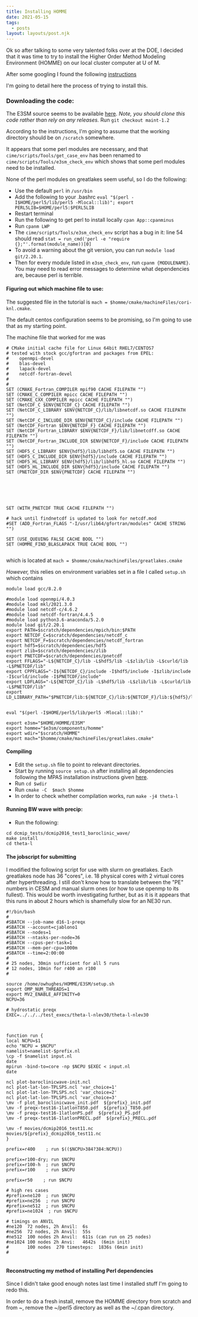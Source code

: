 ```yaml
---
title: Installing HOMME
date: 2021-05-15
tags:
  - posts
layout: layouts/post.njk
---
```


Ok so after talking to some very talented folks over at the DOE,
I decided that it was time to try to install the Higher Order Method Modeling Environment
(HOMME) on our local cluster computer at U of M.

After some googling I found the following [instructions](https://acme-climate.atlassian.net/wiki/spaces/DOC/pages/2735079654/Standalone+HOMME)

I'm going to detail here the process of trying to install this.

### Downloading the code:

The E3SM source seems to be available [here](https://github.com/E3SM-Project/E3SM).
_Note, you should clone this code rather than rely on any releases._
Run `git checkout maint-1.2`

According to the instructions, I'm going to assume that the working directory should be on
`/scratch` somewhere.

It appears that some perl modules are necessary, and that `cime/scripts/Tools/get_case_env` has been renamed to
`cime/scripts/Tools/e3sm_check_env` which shows that some perl modules need to be installed.

None of the perl modules on greatlakes seem useful, so I do the following:

- Use the default `perl` in `/usr/bin`
- Add the following to your .bashrc `eval "$(perl -I$HOME/perl5/lib/perl5 -Mlocal::lib)"; export PERL5LIB=$HOME/perl5:$PERL5LIB`
- Restart terminal
- Run the following to get perl to install locally `cpan App::cpanminus`
- Run `cpanm LWP`
- The `cime/scripts/Tools/e3sm_check_env` script has a bug in it: line 54 should read `stat = run_cmd('perl -e "require {};"'.format(module_name))[0] `
- To avoid a warning about the git version, you can run `module load git/2.20.1`.
- Then for every module listed in `e3sm_check_env`, run `cpanm {MODULENAME}`. You may need to read
  error messages to determine what dependencies are, because perl is terrible.

  

#### Figuring out which machine file to use:

The suggested file in the tutorial is `mach = $homme/cmake/machineFiles/cori-knl.cmake`.

The default centos configuration seems to be promising, so I'm going to use that as my starting point.

The machine file that worked for me was 
```
# CMake initial cache file for Linux 64bit RHEL7/CENTOS7
# tested with stock gcc/gfortran and packages from EPEL:
#    openmpi-devel 
#    blas-devel
#    lapack-devel
#    netcdf-fortran-devel
#
#
SET (CMAKE_Fortran_COMPILER mpif90 CACHE FILEPATH "")
SET (CMAKE_C_COMPILER mpicc CACHE FILEPATH "")
SET (CMAKE_CXX_COMPILER mpicc CACHE FILEPATH "")
SET (NetCDF_C $ENV{NETCDF_C} CACHE FILEPATH "") 
SET (NetCDF_C_LIBRARY $ENV{NETCDF_C}/lib/libnetcdf.so CACHE FILEPATH "")
SET (NetCDF_C_INCLUDE_DIR $ENV{NETCDF_C}/include CACHE FILEPATH "")
SET (NetCDF_Fortran $ENV{NETCDF_F} CACHE FILEPATH "") 
SET (NetCDF_Fortran_LIBRARY $ENV{NETCDF_F}/lib/libnetcdff.so CACHE FILEPATH "")
SET (NetCDF_Fortran_INCLUDE_DIR $ENV{NETCDF_F}/include CACHE FILEPATH "")
SET (HDF5_C_LIBRARY $ENV{hdf5}/lib/libhdf5.so CACHE FILEPATH "")
SET (HDF5_C_INCLUDE_DIR $ENV{hdf5}/include CACHE FILEPATH "")
SET (HDF5_HL_LIBRARY $ENV{hdf5}/lib/libhdf5_hl.so CACHE FILEPATH "")
SET (HDF5_HL_INCLUDE_DIR $ENV{hdf5}/include CACHE FILEPATH "")
SET (PNETCDF_DIR $ENV{PNETCDF} CACHE FILEPATH "")






SET (WITH_PNETCDF TRUE CACHE FILEPATH "")

# hack until findnetcdf is updated to look for netcdf.mod
#SET (ADD_Fortran_FLAGS "-I/usr/lib64/gfortran/modules" CACHE STRING "")

SET (USE_QUEUING FALSE CACHE BOOL "")
SET (HOMME_FIND_BLASLAPACK TRUE CACHE BOOL "")


```

which is located at `mach = $homme/cmake/machineFiles/greatlakes.cmake`

*However,* this relies on environment variables set in a file I called `setup.sh` which contains
```
module load gcc/8.2.0

#module load openmpi/4.0.3
#module load mkl/2021.3.0 
#module load netcdf-c/4.6.2
#module load netcdf-fortran/4.4.5 
#module load python3.6-anaconda/5.2.0 
module load git/2.20.1
export PATH=$scratch/dependencies/mpich/bin:$PATH
export NETCDF_C=$scratch/dependencies/netcdf_c
export NETCDF_F=$scratch/dependencies/netcdf_fortran
export hdf5=$scratch/dependencies/hdf5
export zlib=$scratch/dependencies/zlib
export PNETCDF=$scratch/dependencies/pnetcdf
export FFLAGS="-L${NETCDF_C}/lib -L$hdf5/lib -L$zlib/lib -L$curld/lib -L$PNETCDF/lib"
export CPPFLAGS="-I${NETCDF_C}/include -I$hdf5/include -I$zlib/include -I$curld/include -I$PNETCDF/include"
export LDFLAGS="-L${NETCDF_C}/lib -L$hdf5/lib -L$zlib/lib -L$curld/lib -L$PNETCDF/lib"
export LD_LIBRARY_PATH="$PNETCDF/lib:${NETCDF_C}/lib:${NETCDF_F}/lib:${hdf5}/lib:${zlib}/lib:${LD_LIBRARY_PATH}"


eval "$(perl -I$HOME/perl5/lib/perl5 -Mlocal::lib):"

export e3sm="$HOME/HOMME/E3SM"
export homme="$e3sm/components/homme"
export wdir="$scratch/HOMME"
export mach="$homme/cmake/machineFiles/greatlakes.cmake"
```


#### Compiling

* Edit the `setup.sh` file to point to relevant directories.
* Start by running `source setup.sh` after installing all dependencies following the MPAS installation instructions given [here]().
* Run `cd $wdir`
* Run `cmake -C  $mach $homme`
* In order to check whether compilation works, run `make -j4 theta-l`

#### Running BW wave with precip:
* Run the following:
```
cd dcmip_tests/dcmip2016_test1_baroclinic_wave/
make install
cd theta-l
```

#### The jobscript for submitting
I modified the following script for use with slurm on greatlakes. 
Each greatlakes node has 36 "cores", i.e. 18 physical cores with 2 virtual cores after hyperthreading.
I still don't know how to translate between the "PE" numbers in CESM and manual slurm ones (or how to use openmp to its fullest).
This would be worth investigating further, but as it is it appears that this runs in about 2 hours which is shamefully slow for an NE30 run.

```
#!/bin/bash
#
#SBATCH --job-name d16-1-preqx 
#SBATCH --account=cjablono1
#SBATCH --nodes=1
#SBATCH --ntasks-per-node=36
#SBATCH --cpus-per-task=1
#SBATCH --mem-per-cpu=1000m 
#SBATCH --time=2:00:00
#
# 25 nodes, 30min sufficient for all 5 runs
# 12 nodes, 10min for r400 an r100
# 

source /home/owhughes/HOMME/E3SM/setup.sh
export OMP_NUM_THREADS=1
export MV2_ENABLE_AFFINITY=0
NCPU=36

# hydrostatic preqx
EXEC=../../../test_execs/theta-l-nlev30/theta-l-nlev30



function run { 
local NCPU=$1
echo "NCPU = $NCPU"
namelist=namelist-$prefix.nl
\cp -f $namelist input.nl
date
mpirun -bind-to=core -np $NCPU $EXEC < input.nl
date

ncl plot-baroclinicwave-init.ncl
ncl plot-lat-lon-TPLSPS.ncl 'var_choice=1'
ncl plot-lat-lon-TPLSPS.ncl 'var_choice=2'
ncl plot-lat-lon-TPLSPS.ncl 'var_choice=3'
\mv -f plot_baroclinicwave_init.pdf  ${prefix}_init.pdf
\mv -f preqx-test16-1latlonT850.pdf  ${prefix}_T850.pdf
\mv -f preqx-test16-1latlonPS.pdf  ${prefix}_PS.pdf
\mv -f preqx-test16-1latlonPRECL.pdf  ${prefix}_PRECL.pdf

\mv -f movies/dcmip2016_test11.nc    movies/${prefix}_dcmip2016_test11.nc
}

prefix=r400    ; run $(($NCPU>384?384:NCPU))

prefix=r100-dry; run $NCPU
prefix=r100-h  ; run $NCPU
prefix=r100    ; run $NCPU

prefix=r50    ; run $NCPU

# high res cases
#prefix=ne120  ; run $NCPU       
#prefix=ne256  ; run $NCPU       
#prefix=ne512  ; run $NCPU       
#prefix=ne1024  ; run $NCPU      

# timings on ANVIL
#ne120  72 nodes, 2h Anvil:  6s
#ne256  72 nodes, 2h Anvil:  55s
#ne512  100 nodes 2h Anvil:  611s (can run on 25 nodes)
#ne1024 100 nodes 2h Anvi:   4642s  (6min init)
#       100 nodes  270 timesteps:  1836s (6min init)
#


```

#### Reconstructing my method of installing Perl dependencies

Since I didn't take good enough notes last time I installed stuff I'm going to redo this.

In order to do a fresh install, remove the HOMME directory from scratch and from ~, remove the ~/perl5 directory as well as the ~/.cpan directory.

